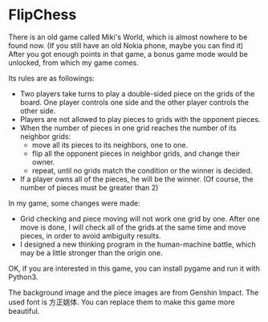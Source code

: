 # FlipChess

There is an old game called Miki's World, which is almost nowhere to be found now. (If you still have an old Nokia phone, maybe you can find it) After you got enough points in that game, a bonus game mode would be unlocked, from which my game comes.

Its rules are as followings:

- Two players take turns to play a double-sided piece on the grids of the board. One player controls one side and the other player controls the other side.
- Players are not allowed to play pieces to grids with the opponent pieces.
- When the number of pieces in one grid reaches the number of its neighbor grids:
  - move all its pieces to its neighbors, one to one.
  - flip all the opponent pieces in neighbor grids, and change their owner.
  - repeat, until no grids match the condition or the winner is decided.
- If a player owns all of the pieces, he will be the winner. (Of course, the number of pieces must be greater than 2)

In my game, some changes were made:

- Grid checking and piece moving will not work one grid by one. After one move is done, I will check all of the grids at the same time and move pieces, in order to avoid  ambiguity results.
- I designed a new thinking program in the human-machine battle, which may be a little stronger than the origin one.

OK, if you are interested in this game, you can install pygame and run it with Python3.

The background image and the piece images are from Genshin Impact. The used font is 方正姚体. You can replace them to make this game more beautiful.

